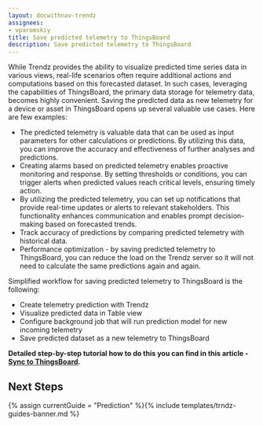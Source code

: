 ```yaml
---
layout: docwithnav-trendz
assignees:
- vparomskiy
title: Save predicted telemetry to ThingsBoard
description: Save predicted telemetry to ThingsBoard
---
```


While Trendz provides the ability to visualize predicted time series data in various views, real-life scenarios often require additional actions and computations based on this forecasted dataset. 
In such cases, leveraging the capabilities of ThingsBoard, the primary data storage for telemetry data, becomes highly convenient. 
Saving the predicted data as new telemetry for a device or asset in ThingsBoard opens up several valuable use cases. Here are few examples:

* The predicted telemetry is valuable data that can be used as input parameters for other calculations or predictions. By utilizing this data, you can improve the accuracy and effectiveness of further analyses and predictions.
* Creating alarms based on predicted telemetry enables proactive monitoring and response. By setting thresholds or conditions, you can trigger alerts when predicted values reach critical levels, ensuring timely action.
* By utilizing the predicted telemetry, you can set up notifications that provide real-time updates or alerts to relevant stakeholders. This functionality enhances communication and enables prompt decision-making based on forecasted trends.
* Track accuracy of predictions by comparing predicted telemetry with historical data.
* Performance optimization - by saving predicted telemetry to ThingsBoard, you can reduce the load on the Trendz server so it will not need to calculate the same predictions again and again.

Simplified workflow for saving predicted telemetry to ThingsBoard is the following:

* Create telemetry prediction with Trendz
* Visualize predicted data in Table view
* Configure background job that will run prediction model for new incoming telemetry
* Save predicted dataset as a new telemetry to ThingsBoard

**Detailed step-by-step tutorial how to do this you can find in this article - [Sync to ThingsBoard](/docs/trendz/save-calculated-to-thingsboard/).**

## Next Steps

{% assign currentGuide = "Prediction" %}{% include templates/trndz-guides-banner.md %}
